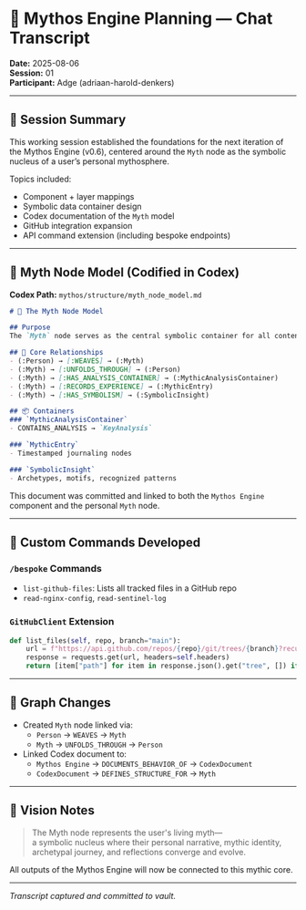 # 🧠 Mythos Engine Planning — Chat Transcript

**Date:** 2025-08-06  
**Session:** 01  
**Participant:** Adge (adriaan-harold-denkers)

---

## 📌 Session Summary
This working session established the foundations for the next iteration of the Mythos Engine (v0.6), centered around the `Myth` node as the symbolic nucleus of a user’s personal mythosphere.

Topics included:
- Component + layer mappings
- Symbolic data container design
- Codex documentation of the `Myth` model
- GitHub integration expansion
- API command extension (including bespoke endpoints)

---

## 🧵 Myth Node Model (Codified in Codex)
**Codex Path:** `mythos/structure/myth_node_model.md`

```markdown
# 🧵 The Myth Node Model

## Purpose
The `Myth` node serves as the central symbolic container for all content generated by the Mythos Engine. It is the nucleus of a person's mythosphere—housing narratives, symbolic reflections, analytical outputs, and mythic identity structures.

## 🔗 Core Relationships
- (:Person) → [:WEAVES] → (:Myth)
- (:Myth) → [:UNFOLDS_THROUGH] → (:Person)
- (:Myth) → [:HAS_ANALYSIS_CONTAINER] → (:MythicAnalysisContainer)
- (:Myth) → [:RECORDS_EXPERIENCE] → (:MythicEntry)
- (:Myth) → [:HAS_SYMBOLISM] → (:SymbolicInsight)

## 📦 Containers
### `MythicAnalysisContainer`
- CONTAINS_ANALYSIS → `KeyAnalysis`

### `MythicEntry`
- Timestamped journaling nodes

### `SymbolicInsight`
- Archetypes, motifs, recognized patterns
```

This document was committed and linked to both the `Mythos Engine` component and the personal `Myth` node.

---

## 🔧 Custom Commands Developed
### `/bespoke` Commands
- `list-github-files`: Lists all tracked files in a GitHub repo
- `read-nginx-config`, `read-sentinel-log`

### `GitHubClient` Extension
```python
def list_files(self, repo, branch="main"):
    url = f"https://api.github.com/repos/{repo}/git/trees/{branch}?recursive=1"
    response = requests.get(url, headers=self.headers)
    return [item["path"] for item in response.json().get("tree", []) if item["type"] == "blob"]
```

---

## 🔗 Graph Changes
- Created `Myth` node linked via:
  - `Person` → `WEAVES` → `Myth`
  - `Myth` → `UNFOLDS_THROUGH` → `Person`
- Linked Codex document to:
  - `Mythos Engine` → `DOCUMENTS_BEHAVIOR_OF` → `CodexDocument`
  - `CodexDocument` → `DEFINES_STRUCTURE_FOR` → `Myth`

---

## 🔮 Vision Notes
> The Myth node represents the user's living myth—  
> a symbolic nucleus where their personal narrative, mythic identity, archetypal journey, and reflections converge and evolve.

All outputs of the Mythos Engine will now be connected to this mythic core.

---

_Transcript captured and committed to vault._